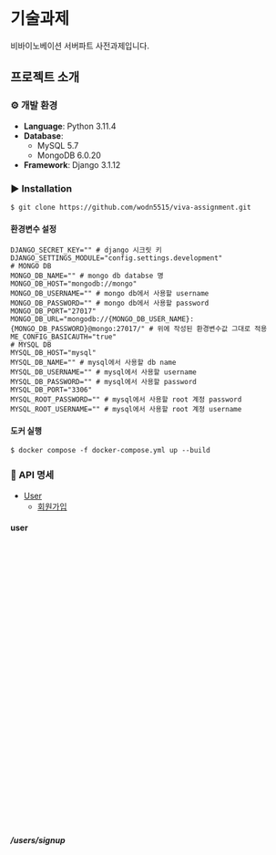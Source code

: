 # 기술과제
비바이노베이션 서버파트 사전과제입니다.

## 프로젝트 소개
### ⚙️ 개발 환경
- **Language**: Python 3.11.4
- **Database**:
  - MySQL 5.7
  - MongoDB 6.0.20
- **Framework**: Django 3.1.12

### ▶️ Installation

    $ git clone https://github.com/wodn5515/viva-assignment.git

#### 환경변수 설정

    DJANGO_SECRET_KEY="" # django 시크릿 키
    DJANGO_SETTINGS_MODULE="config.settings.development"
    # MONGO DB
    MONGO_DB_NAME="" # mongo db databse 명
    MONGO_DB_HOST="mongodb://mongo"
    MONGO_DB_USERNAME="" # mongo db에서 사용할 username
    MONGO_DB_PASSWORD="" # mongo db에서 사용할 password
    MONGO_DB_PORT="27017"
    MONGO_DB_URL="mongodb://{MONGO_DB_USER_NAME}:{MONGO_DB_PASSWORD}@mongo:27017/" # 위에 작성된 환경변수값 그대로 적용 
    ME_CONFIG_BASICAUTH="true"
    # MYSQL DB
    MYSQL_DB_HOST="mysql"
    MYSQL_DB_NAME="" # mysql에서 사용할 db name
    MYSQL_DB_USERNAME="" # mysql에서 사용할 username
    MYSQL_DB_PASSWORD="" # mysql에서 사용할 password
    MYSQL_DB_PORT="3306"
    MYSQL_ROOT_PASSWORD="" # mysql에서 사용할 root 계정 password
    MYSQL_ROOT_USERNAME="" # mysql에서 사용할 root 계정 username

#### 도커 실행

    $ docker compose -f docker-compose.yml up --build

### 📒 API 명세

- [User](#user)
  - [회원가입](#signup)

<a name="user"></a>
#### user
<br>
<br>
<br>
<br>
<br>
<br><br>
<br>
<br>
<br>
<br><br>
<br>
<br>
<br>
<br><br>
<br>
<br>
<br>
<br><br>
<br>
<br>
<br>
<br><br>
<br>
<br>

<a name="signup"></a>
##### /users/signup

<br>
<br>
<br>
<br>
<br><br>
<br>
<br>
<br>
<br><br>
<br>
<br>
<br>
<br><br>
<br>
<br>
<br>
<br><br>
<br>
<br>
<br>
<br><br>
<br>
<br>



